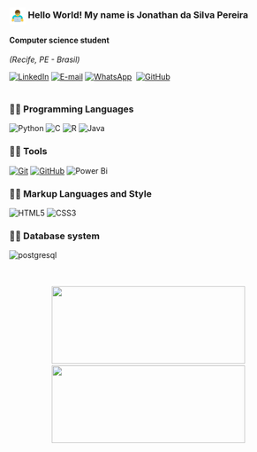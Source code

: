 ### <img src="https://raw.githubusercontent.com/arthurgalanti/arthurgalanti/main/assets/man-technologist.gif" width="30" style="vertical-align: middle;"> Hello World! My name is Jonathan da Silva Pereira
#### Computer science student 
<i>(Recife, PE - Brasil) </i>

[![LinkedIn](https://img.shields.io/badge/linkedin-%230077B5.svg?style=for-the-badge&logo=linkedin&logoColor=white)](https://www.linkedin.com/in/jonathan-pereira-791ba719a/)
[![E-mail](https://img.shields.io/badge/-Email-0077B5?style=for-the-badge&logo=microsoft-outlook&logoColor=white)](mailto:jonathanpereira.jsp@outlook.com)
[![WhatsApp](https://img.shields.io/badge/WhatsApp-0077B5?style=for-the-badge&logo=whatsapp&logoColor=white)](https://wa.me/55+81+986942302)  
[![GitHub](https://img.shields.io/badge/GitHub-0077B5?style=for-the-badge&logo=github&logoColor=white)](https://github.com/jonathanspereira)
<br />
<br />

###  👨‍💻 Programming Languages
![Python](https://img.shields.io/badge/Python-000?style=for-the-badge&logo=python&logoColor=30A3DC)
![C](https://img.shields.io/badge/C-000?style=for-the-badge&logo=c&logoColor=30A3DC)
![R](https://img.shields.io/badge/R-000?style=for-the-badge&logo=r&logoColor=30A3DC)
![Java](https://img.shields.io/badge/Java-000?style=for-the-badge&logo=openjdk&logoColor=30A3DC)

###  👨‍💻 Tools 
[![Git](https://img.shields.io/badge/Git-000?style=for-the-badge&logo=git&logoColor=E94D5F)](https://git-scm.com/doc)
[![GitHub](https://img.shields.io/badge/GitHub-000?style=for-the-badge&logo=github&logoColor=30A3DC)](https://docs.github.com/)
![Power Bi](https://img.shields.io/badge/PowerBi-000?style=for-the-badge&logo=powerbi&logoColor=30A3DC)


###  👨‍💻 Markup Languages and Style 
![HTML5](https://img.shields.io/badge/HTML-000?style=for-the-badge&logo=html5&logoColor=30A3DC)
![CSS3](https://img.shields.io/badge/CSS3-000?style=for-the-badge&logo=css3&logoColor=E94D5F)

###  👨‍💻 Database system
![postgresql](https://img.shields.io/badge/postgresql-000?style=for-the-badge&logo=postgresql&logoColor=30A3DC)

<br />
<br />

<div id="header" align="center">
<img width="350px" height="140em" src="https://github-readme-stats.vercel.app/api/top-langs/?username=jonathanspereira&hide=html&layout=compact&theme=calm" /></td> <a href="https://github.com/jonathanspereira/"> <img width="350px" height="140em" src="https://github-readme-stats.vercel.app/api?username=jonathanspereira&show_icons=true&theme=calm&include_commits=true"/>
</div>
